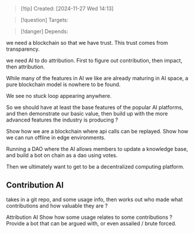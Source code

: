 
>[!tip] Created: [2024-11-27 Wed 14:13]

>[!question] Targets: 

>[!danger] Depends: 

we need a blockchain so that we have trust.  This trust comes from transparency.

we need AI to do attribution.  First to figure out contribution, then impact, then attribution.

While many of the features in AI we like are already maturing in AI space, a pure blockchain model is nowhere to be found.

We see no stuck loop appearing anywhere.

So we should have at least the base features of the popular AI platforms, and then demonstrate our basic value, then build up with the more advanced features the industry is producing ?

Show how we are a blockchain where api calls can be replayed.
Show how we can run offline in edge environments.

Running a DAO where the AI allows members to update a knowledge base, and build a bot on chain as a dao using votes.

Then we ultimately want to get to be a decentralized computing platform.

## Contribution AI
takes in a git repo, and some usage info, then works out who made what contributions and how valuable they are ?

Attribution AI
Show how some usage relates to some contributions ?
Provide a bot that can be argued with, or even assailed / brute forced.